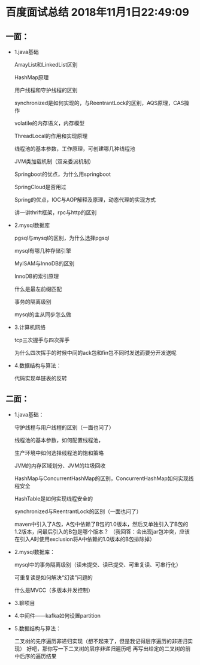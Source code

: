 # 百度面试总结  2018年11月1日22:49:09
## 一面：
- 1.java基础

  ArrayList和LinkedList区别
  
  HashMap原理
  
  用户线程和守护线程的区别
  
  synchronized是如何实现的，与ReentrantLock的区别，AQS原理，CAS操作
  
  volatile的内存语义，内存模型
  
  ThreadLocal的作用和实现原理
  
  线程池的基本参数，工作原理，可创建哪几种线程池
  
  JVM类加载机制（双亲委派机制）
  
  Springboot的优点，为什么用springboot
  
  SpringCloud是否用过
  
  Spring的优点，IOC与AOP解释及原理，动态代理的实现方式
  
  讲一讲thrift框架，rpc与http的区别
  
- 2.mysql数据库
  
  pgsql与mysql的区别，为什么选择pgsql
  
  mysql有哪几种存储引擎
  
  MyISAM与InnoDB的区别
  
  InnoDB的索引原理
  
  什么是最左前缀匹配
  
  事务的隔离级别
  
  mysql的主从同步怎么做
  
- 3.计算机网络
  
  tcp三次握手与四次挥手
  
  为什么四次挥手的时候中间的ack包和fin包不同时发送而要分开发送呢
- 4.数据结构与算法：

  代码实现单链表的反转
  
## 二面：
- 1.java基础：

  守护线程与用户线程的区别（一面也问了）
  
  线程池的基本参数，如何配置线程池，
  
  生产环境中如何选择线程池的饱和策略
  
  JVM的内存区域划分、JVM的垃圾回收
  
  HashMap与ConcurrentHashMap的区别，ConcurrentHashMap如何实现线程安全
  
  HashTable是如何实现线程安全的
  
  synchronized与ReentrantLock的区别（一面也问了）
  
  maven中引入了A包，A包中依赖了B包的1.0版本，然后又单独引入了B包的1.2版本，问最后引入的B包是哪个版本？
  （我回答：会出现jar包冲突，应该在引入A时使用exclusion将A中依赖的1.0版本的B包排除掉）

- 2.mysql数据库：
  
  mysql中的事务隔离级别（读未提交、读已提交、可重复读、可串行化）
  
  可重复读是如何解决“幻读”问题的
  
  什么是MVCC（多版本并发控制）

- 3.聊项目

- 4.中间件——kafka如何设置partition

- 5.数据结构与算法：
  
  二叉树的先序遍历非递归实现（想不起来了，但是我记得层序遍历的非递归实现）
  好吧，那你写一下二叉树的层序非递归遍历吧
  再写出给定的二叉树的前中后序的遍历结果
  
  
  
  
  
  